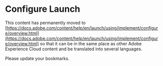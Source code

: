# Configure Launch

This content has permanently moved to [https://docs.adobe.com/content/help/en/launch/using/implement/configure/overview.html](https://docs.adobe.com/content/help/en/launch/using/implement/configure/overview.html) so that it can be in the same place as other Adobe Experience Cloud content and be translated into several languages.

Please update your bookmarks.
